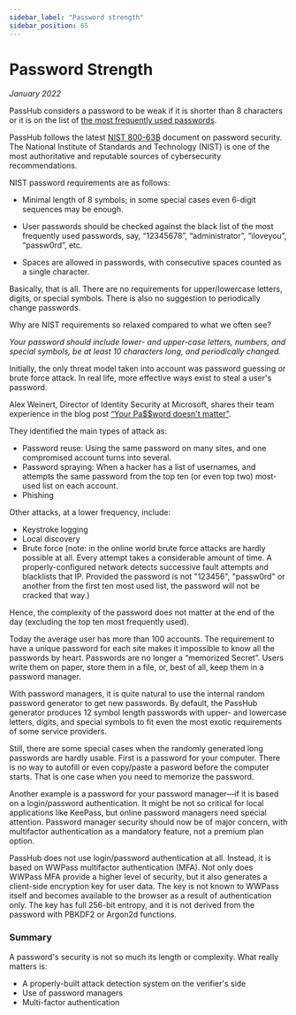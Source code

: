 ```yaml
---
sidebar_label: "Password strength"
sidebar_position: 65
---
```


# Password Strength

_January 2022_

PassHub considers a password to be weak if it is shorter than 8 characters or it is on the list of [the most frequently used passwords](https://en.wikipedia.org/wiki/List_of_the_most_common_passwords).

PassHub follows the latest [NIST 800-63B](https://pages.nist.gov/800-63-3/sp800-63b.html#memsecret) document on password security. The National Institute of Standards and Technology (NIST) is one of the most authoritative and reputable sources of cybersecurity recommendations.

NIST password requirements are as follows:

- Minimal length of 8 symbols; in some special cases even 6-digit sequences may be enough.

- User passwords should be checked against the black list of the most frequently used passwords, say, “12345678”, “administrator”, “iloveyou”, “passw0rd”, etc.

- Spaces are allowed in passwords, with consecutive spaces counted as a single character.

Basically, that is all. There are no requirements for upper/lowercase letters, digits, or special symbols. There is also no suggestion to periodically change passwords.

Why are NIST requirements so relaxed compared to what we often see?

_Your password should include lower- and upper-case letters, numbers, and special symbols, be at least 10 characters long, and periodically changed._

Initially, the only threat model taken into account was password guessing or brute force attack. In real life, more effective ways exist to steal a user's password.

Alex Weinert, Director of Identity Security at Microsoft, shares their team experience in the blog post [“Your Pa$$word doesn't matter”](https://techcommunity.microsoft.com/t5/azure-active-directory-identity/your-pa-word-doesn-t-matter/ba-p/731984).

They identified the main types of attack as:

- Password reuse: Using the same password on many sites, and one compromised account turns into several.
- Password spraying: When a hacker has a list of usernames, and attempts the same password from the top ten (or even top two) most-used list on each account.
- Phishing

Other attacks, at a lower frequency, include:

- Keystroke logging
- Local discovery
- Brute force (note: in the online world brute force attacks are hardly possible at all. Every attempt takes a considerable amount of time. A properly-configured network detects successive fault attempts and blacklists that IP. Provided the password is not "123456", "passw0rd" or another from the first ten most used list, the password will not be cracked that way.)

Hence, the complexity of the password does not matter at the end of the day (excluding the top ten most frequently used).

Today the average user has more than 100 accounts. The requirement to have a unique password for each site makes it impossible to know all the passwords by heart. Passwords are no longer a “memorized Secret”. Users write them on paper, store them in a file, or, best of all, keep them in a password manager.

With password managers, it is quite natural to use the internal random password generator to get new passwords. By default, the PassHub generator produces 12 symbol length passwords with upper- and lowercase letters, digits, and special symbols to fit even the most exotic requirements of some service providers.

Still, there are some special cases when the randomly generated long passwords are hardly usable.
First is a password for your computer. There is no way to autofill or even copy/paste a pasword before the computer starts. That is one case when you need to memorize the password.

Another example is a password for your password manager—if it is based on a login/password authentication. It might be not so critical for local applications like KeePass, but online password managers need special attention. Password manager security should now be of major concern, with multifactor authentication as a mandatory feature, not a premium plan option.

PassHub does not use login/password authentication at all. Instead, it is based on WWPass multifactor authentication (MFA). Not only does WWPass MFA provide a higher level of security, but it also generates a client-side encryption key for user data. The key is not known to WWPass itself and becomes available to the browser as a result of authentication only. The key has full 256-bit entropy, and it is not derived from the password with PBKDF2 or Argon2d functions.

### Summary

A password's security is not so much its length or complexity. What really matters is:

- A properly-built attack detection system on the verifier's side
- Use of password managers
- Multi-factor authentication
